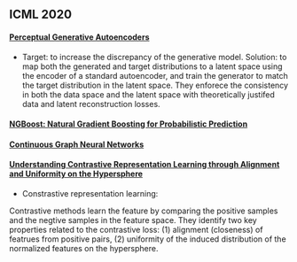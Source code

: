 ## ICML 2020

#### [Perceptual Generative Autoencoders](https://proceedings.icml.cc/static/paper_files/icml/2020/1042-Paper.pdf)

- Target: to increase the discrepancy of the generative model. Solution: to map both the generated and target distributions to a latent space using the encoder of a standard autoencoder, and train the generator to match the target distribution in the latent space. They enforece the consistency in both the data space and the latent space with theoretically justifed data and latent reconstruction losses.

#### [NGBoost: Natural Gradient Boosting for Probabilistic Prediction](https://proceedings.icml.cc/static/paper_files/icml/2020/3337-Paper.pdf)


#### [Continuous Graph Neural Networks](https://proceedings.icml.cc/static/paper_files/icml/2020/4075-Paper.pdf)

#### [Understanding Contrastive Representation Learning through Alignment and Uniformity on the Hypersphere](https://proceedings.icml.cc/static/paper_files/icml/2020/5503-Paper.pdf)

- Constrastive representation learning: 

Contrastive methods learn the feature by comparing the positive samples and the negtive samples in the feature space. 
They identify two key properties related to the contrastive loss: (1) alignment (closeness) of featrues from positive pairs, (2) uniformity of the induced distribution of the normalized features on the hypersphere.

